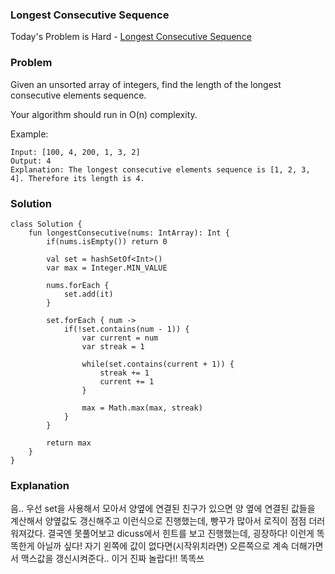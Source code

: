 ### Longest Consecutive Sequence



Today's Problem is Hard - [Longest Consecutive Sequence](https://leetcode.com/problems/longest-consecutive-sequence/)

### Problem

Given an unsorted array of integers, find the length of the longest consecutive elements sequence.

Your algorithm should run in O(n) complexity.

Example:

```
Input: [100, 4, 200, 1, 3, 2]
Output: 4
Explanation: The longest consecutive elements sequence is [1, 2, 3, 4]. Therefore its length is 4.
```

### Solution

```
class Solution {
    fun longestConsecutive(nums: IntArray): Int {
        if(nums.isEmpty()) return 0
        
        val set = hashSetOf<Int>()
        var max = Integer.MIN_VALUE
        
        nums.forEach {
            set.add(it)
        }
        
        set.forEach { num ->
            if(!set.contains(num - 1)) {
                var current = num
                var streak = 1
                
                while(set.contains(current + 1)) {
                    streak += 1
                    current += 1
                }
                
                max = Math.max(max, streak)
            }
        }
        
        return max
    }
}
```

### Explanation

음.. 우선 set을 사용해서 모아서 양옆에 연결된 친구가 있으면 양 옆에 연결된 값들을 계산해서 양옆값도 갱신해주고 이런식으로 진행했는데, 빵꾸가 많아서 로직이 점점 더러워져갔다.
 결국엔 못풀어보고 dicuss에서 힌트를 보고 진행했는데, 굉장하다! 이런게 똑똑한게 아닐까 싶다!
 자기 왼쪽에 값이 없다면(시작위치라면) 오른쪽으로 계속 더해가면서 맥스값을 갱신시켜준다.. 이거 진짜 놀랍다!! 똑똑쓰